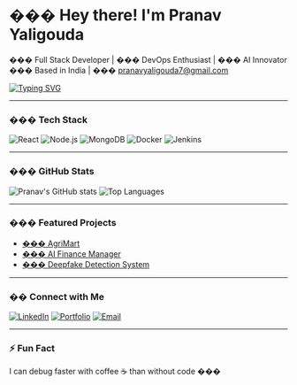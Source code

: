 # ��� Hey there! I'm Pranav Yaligouda

��� Full Stack Developer | ��� DevOps Enthusiast | ��� AI Innovator  
��� Based in India | ��� pranavyaligouda7@gmail.com  

[![Typing SVG](https://readme-typing-svg.demolab.com/?lines=Full+Stack+Developer;DevOps+Engineer;AI+Project+Builder)](https://git.io/typing-svg)

---

### ��� Tech Stack
![React](https://img.shields.io/badge/React-20232A?style=for-the-badge&logo=react&logoColor=61DAFB)
![Node.js](https://img.shields.io/badge/Node.js-43853D?style=for-the-badge&logo=node.js&logoColor=white)
![MongoDB](https://img.shields.io/badge/MongoDB-4EA94B?style=for-the-badge&logo=mongodb&logoColor=white)
![Docker](https://img.shields.io/badge/Docker-2496ED?style=for-the-badge&logo=docker&logoColor=white)
![Jenkins](https://img.shields.io/badge/Jenkins-D24939?style=for-the-badge&logo=jenkins&logoColor=white)

---

### ��� GitHub Stats
![Pranav's GitHub stats](https://github-readme-stats.vercel.app/api?username=pranavyaligouda&show_icons=true&theme=tokyonight)
![Top Languages](https://github-readme-stats.vercel.app/api/top-langs/?username=pranavyaligouda&layout=compact&theme=tokyonight)

---

### ��� Featured Projects
- [��� AgriMart](https://github.com/pranavyaligouda/AgriMart)
- [��� AI Finance Manager](https://github.com/pranavyaligouda/finance-manager)
- [��� Deepfake Detection System](https://github.com/pranavyaligouda/deepfake-detector)

---

### �� Connect with Me
[![LinkedIn](https://img.shields.io/badge/LinkedIn-blue?style=for-the-badge&logo=linkedin)](https://linkedin.com/in/pranavyaligouda)
[![Portfolio](https://img.shields.io/badge/Portfolio-orange?style=for-the-badge&logo=firefox)](https://yourportfolio.com)
[![Email](https://img.shields.io/badge/Email-grey?style=for-the-badge&logo=gmail)](mailto:pranavyaligouda7@gmail.com)

---

### ⚡ Fun Fact
I can debug faster with coffee ☕ than without code ���

